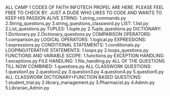 ALL CAMP 1 CODES OF FAITH INFOTECH PROPEL ARE HERE. PLEASE FEEL FREE TO CHECK BY.
JUST A DUDE WHO LIKES TO CODE AND WANTS TO KEEP HIS PASSION ALIVE
STRING:
    1.string_commands.py
    2.String_questions.py
    3.string_questions_classword.py
LIST:
    1.list.py
    2.List_questions.py
TUPLES:
    1.tuple.py
    2.Tuple_questions.py
DICTIONARY:
    1.Dictionary.py
    2.Dictionary_questions.py
COMPARISON OPERATORS:
    1.comparison.py
LOGICAL OPERATORS:
    1.logical.py
EXPRESSIONS:
    1.expressions.py
CONDITIONAL STATEMENTS:
    1.conditionals.py
LOOPING/ITERATIVE STATEMENTS:
    1.loops.py
    2.loops_questions.py
FUNCTIONS AND VARIABLE SCOPE:
    1.functions.py
EXCEPTION HANDLING:
    1.exceptions.py
FILE HANDLING:
    1.file_handling.py
ALL OF THE QUESTIONS TILL NOW COMBINED:
    1.questions.py
ALL CLASSWORK QUESTIONS:
    1.question1.py
    2.question2.py
    3.question3.py
    4.question4.py
    5.question5.py
ALL CLASSWORK DICTIONARY+FUNCTION BASED QUESTIONS:
    1.student_trial.py
    2.library_management.py
    3.Pharmacist.py
    4.Admin.py
    5.Librarian_Admin.py